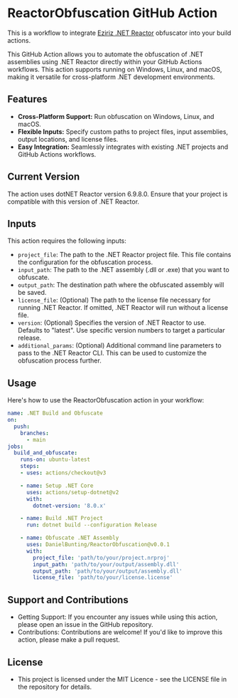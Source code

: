 # ReactorObfuscation GitHub Action

This is a workflow to integrate [Eziriz .NET Reactor](https://www.eziriz.com/dotnet_reactor.htm) obfuscator into your build actions. 

This GitHub Action allows you to automate the obfuscation of .NET assemblies using .NET Reactor directly within your GitHub Actions workflows. This action supports running on Windows, Linux, and macOS, making it versatile for cross-platform .NET development environments.

## Features

- **Cross-Platform Support:** Run obfuscation on Windows, Linux, and macOS.
- **Flexible Inputs:** Specify custom paths to project files, input assemblies, output locations, and license files.
- **Easy Integration:** Seamlessly integrates with existing .NET projects and GitHub Actions workflows.

## Current Version

The action uses dotNET Reactor version 6.9.8.0. Ensure that your project is compatible with this version of .NET Reactor.

## Inputs

This action requires the following inputs:

- `project_file`: The path to the .NET Reactor project file. This file contains the configuration for the obfuscation process.
- `input_path`: The path to the .NET assembly (.dll or .exe) that you want to obfuscate.
- `output_path`: The destination path where the obfuscated assembly will be saved.
- `license_file`: (Optional) The path to the license file necessary for running .NET Reactor. If omitted, .NET Reactor will run without a license file.
- `version`: (Optional) Specifies the version of .NET Reactor to use. Defaults to "latest". Use specific version numbers to target a particular release.
- `additional_params`: (Optional) Additional command line parameters to pass to the .NET Reactor CLI. This can be used to customize the obfuscation process further.


## Usage

Here's how to use the ReactorObfuscation action in your workflow:

```yaml
name: .NET Build and Obfuscate
on:
  push:
    branches:
      - main
jobs:
  build_and_obfuscate:
    runs-on: ubuntu-latest
    steps:
    - uses: actions/checkout@v3

    - name: Setup .NET Core
      uses: actions/setup-dotnet@v2
      with:
        dotnet-version: '8.0.x'

    - name: Build .NET Project
      run: dotnet build --configuration Release

    - name: Obfuscate .NET Assembly
      uses: DanielBunting/ReactorObfuscation@v0.0.1
      with:
        project_file: 'path/to/your/project.nrproj'
        input_path: 'path/to/your/output/assembly.dll'
        output_path: 'path/to/your/output/assembly.dll'
        license_file: 'path/to/your/license.license'

```

## Support and Contributions
- Getting Support: If you encounter any issues while using this action, please open an issue in the GitHub repository.
- Contributions: Contributions are welcome! If you'd like to improve this action, please make a pull request.
## License
- This project is licensed under the MIT Licence - see the LICENSE file in the repository for details.